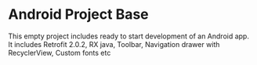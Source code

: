 # Android Project Base
This empty project includes ready to start development of an Android app. It includes Retrofit 2.0.2, RX java, Toolbar, Navigation drawer with RecyclerView, Custom fonts etc
